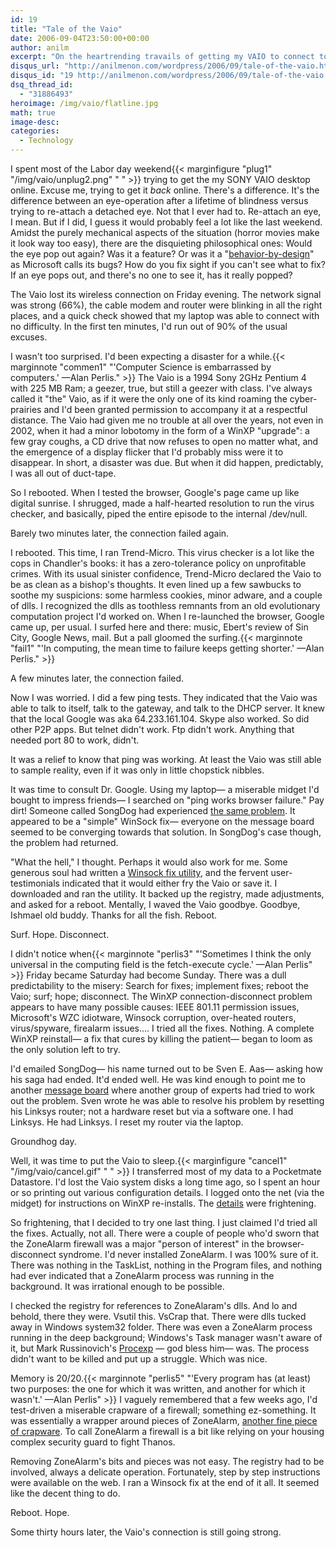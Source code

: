 ```yaml
---
id: 19
title: "Tale of the Vaio"
date: 2006-09-04T23:50:00+00:00
author: anilm
excerpt: "On the heartrending travails of getting my VAIO to connect to the net and the morals drawn thereof."
disqus_url: "http://anilmenon.com/wordpress/2006/09/tale-of-the-vaio.html"
disqus_id: "19 http://anilmenon.com/wordpress/2006/09/tale-of-the-vaio.html"
dsq_thread_id:
  - "31886493"
heroimage: /img/vaio/flatline.jpg
math: true
image-desc: 
categories:
  - Technology
---
```

I spent most of the Labor day weekend{{< marginfigure "plug1" "/img/vaio/unplug2.png" " " >}} trying to get the my SONY VAIO desktop online. Excuse me, trying to get it <span style="font-style: italic;">back</span> online. There's a difference. It's the difference between an eye-operation after a lifetime of blindness versus trying to re-attach a detached eye. Not that I ever had to. Re-attach an eye, I mean. But if I did, I guess it would probably feel a lot like the last weekend. Amidst the purely mechanical aspects of the situation (horror movies make it look way too easy), there are the disquieting philosophical ones: Would the eye pop out again? Was it a feature? Or was it a "[behavior-by-design](http://arstechnica.com/news/posts/1080251780.html)" as Microsoft calls its bugs? How do you fix sight if you can't see what to fix? If an eye pops out, and there's no one to see it, has it really popped?

The Vaio lost its wireless connection on Friday evening. The network signal was strong (66%), the cable modem and router were blinking in all the right places, and a quick check showed that my laptop was able to connect with no difficulty. In the first ten minutes, I'd run out of 90% of the usual excuses.

I wasn't too surprised. I'd been expecting a disaster for a while.{{< marginnote "commen1" "'Computer Science is embarrassed by computers.'&nbsp;&mdash;Alan Perlis." >}} The Vaio is a 1994 Sony 2GHz Pentium 4 with 225 MB Ram; a geezer, true, but still a geezer with class. I've always called it "the" Vaio, as if it were the only one of its kind roaming the cyber-prairies and I'd been granted permission to accompany it at a respectful distance. The Vaio had given me no trouble at all over the years, not even in 2002, when it had a minor lobotomy in the form of a WinXP "upgrade": a few gray coughs, a CD drive that now refuses to open no matter what, and the  emergence of a display flicker that I'd probably miss were it to disappear. In short, a disaster was due. But when it did happen, predictably, I was all out of duct-tape.

So I rebooted. When I tested the browser, Google's page came up like digital sunrise. I shrugged, made a half-hearted resolution to run the virus checker, and basically, piped the entire episode to the internal /dev/null.

Barely two minutes later, the connection failed again.

I rebooted. This time, I ran Trend-Micro. This virus checker is a lot like the cops in Chandler's books: it has a zero-tolerance policy on unprofitable crimes. With its usual sinister confidence, Trend-Micro declared the Vaio to be as clean as a bishop's thoughts. It even lined up a few sawbucks to soothe my suspicions: some harmless cookies, minor adware, and a couple of dlls. I recognized the dlls as toothless remnants from an old evolutionary computation project I'd worked on. When I re-launched the browser, Google came up, per usual. I surfed here and there: music, Ebert's review of Sin City, Google News, mail. But a pall gloomed the surfing.{{< marginnote "fail1" "'In computing, the mean time to failure keeps getting shorter.'&nbsp;&mdash;Alan Perlis." >}}

A few minutes later, the connection failed.

Now I was worried. I did a few ping tests. They indicated that the Vaio was able to talk to itself, talk to the gateway, and talk to the DHCP server. It knew that the local Google was aka 64.233.161.104. Skype also worked. So did other P2P apps. But telnet didn't work. Ftp didn't work. Anything that needed port 80 to work, didn't.

It was a relief to know that ping was working. At least the Vaio was still able to sample reality, even if it was only in little chopstick nibbles.

It was time to consult Dr. Google. Using my laptop&mdash; a miserable midget I'd bought to impress friends&mdash; I searched on "ping works browser failure." Pay dirt! Someone called SongDog had experienced [the same problem](http://ask.metafilter.com/mefi/39092). It appeared to be a "simple" WinSock fix&mdash; everyone on the message board seemed to be converging towards that solution. In SongDog's case though, the problem had returned.

"What the hell," I thought. Perhaps it would also work for me. Some generous soul had written a [Winsock fix utility](http://www.snapfiles.com/get/winsockxpfix.html), and the fervent user-testimonials indicated that it would either fry the Vaio or save it. I downloaded and ran the utility. It backed up the registry, made adjustments, and asked for a reboot. Mentally, I waved the Vaio goodbye. Goodbye, Ishmael old buddy. Thanks for all the fish. Reboot.

Surf. Hope. Disconnect.

I didn't notice when{{< marginnote "perlis3" "'Sometimes I think the only universal in the computing field is the fetch-execute cycle.'&nbsp;&mdash;Alan Perlis" >}} Friday became Saturday had become Sunday. There was a dull predictability to the misery: Search for fixes; implement fixes; reboot the Vaio; surf; hope; disconnect. The WinXP connection-disconnect problem appears to have many possible causes: IEEE 801.11 permission issues, Microsoft's WZC idiotware, Winsock corruption, over-heated routers, virus/spyware, firealarm issues.... I tried all the fixes. Nothing. A complete WinXP reinstall&mdash; a fix that cures by killing the patient&mdash; began to loom as the only solution left to try.

I'd emailed SongDog&mdash; his name turned out to be Sven E. Aas&mdash; asking how his saga had ended. It'd ended well. He was kind enough to point me to another [message board](http://www.dslreports.com/forum/remark,16663046) where another group of experts had tried to work out the problem. Sven wrote he was able to resolve his problem by resetting his Linksys router; not a hardware reset but via a software one. I had Linksys. He had Linksys. I reset my router via the laptop.

Groundhog day.

Well, it was time to put the Vaio to sleep.{{< marginfigure "cancel1" "/img/vaio/cancel.gif" " " >}} I transferred most of my data to a Pocketmate Datastore. I'd lost the Vaio system disks a long time ago, so I spent an hour or so printing out various configuration details. I logged onto the net (via the midget) for instructions on WinXP re-installs. The [details](http://www.winsupersite.com/showcase/windowsxp_sg_clean.asp) were frightening.

So frightening, that I decided to try one last thing. I just claimed I'd tried all the fixes. Actually, not all. There were a couple of people who'd sworn that the ZoneAlarm firewall was a major "person of interest" in the browser-disconnect syndrome. I'd never installed ZoneAlarm. I was 100% sure of it. There was nothing in the TaskList, nothing in the Program files, and nothing had ever indicated that a ZoneAlarm process was running in the background. It was irrational enough to be possible.

I checked the registry for references to ZoneAlaram's dlls. And lo and behold, there they were. Vsutil this. VsCrap that. There were dlls tucked away in Windows system32 folder. There was even a ZoneAlarm process running in the deep background; Windows's Task manager wasn't aware of it, but Mark Russinovich's [Procexp](http://www.sysinternals.com/Utilities/ProcessExplorer.html) &#8212; god bless him&mdash; was. The process didn't want to be killed and put up a struggle. Which was nice.

Memory is 20/20.{{< marginnote "perlis5" "'Every program has (at least) two purposes: the one for which it was written, and another for which it wasn't.'&nbsp;&mdash;Alan Perlis" >}} I vaguely remembered that a few weeks ago, I'd test-driven a miserable crapware of a firewall; something ez-something. It was essentially a wrapper around pieces of ZoneAlarm, [another fine piece of crapware](http://forums.spywareinfo.com/lofiversion/index.php/t42657.html). To call ZoneAlarm a firewall is a bit like relying on your housing complex security guard to fight Thanos.

Removing ZoneAlarm's bits and pieces was not easy. The registry had to be involved, always a delicate operation. Fortunately, step by step instructions were available on the web. I ran a Winsock fix at the end of it all. It seemed like the decent thing to do.

Reboot. Hope.

Some thirty hours later, the Vaio's connection is still going strong.
